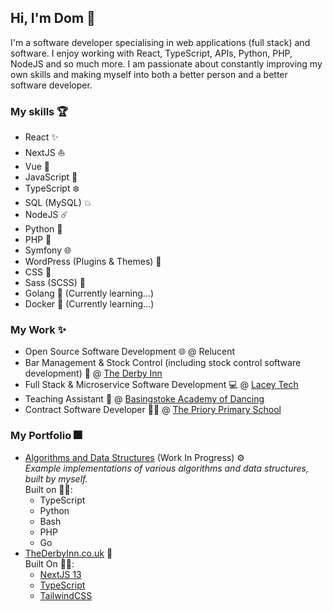 ## Hi, I'm Dom 👋

I'm a software developer specialising in web applications (full stack) and software. I enjoy working with React, TypeScript, APIs, Python, PHP, NodeJS and so much more. I am passionate about constantly improving my own skills and making myself into both a better person and a better software developer.  

### My skills 🏆

- React ✨
- NextJS ⛵
- Vue 🚀
- JavaScript 📏
- TypeScript ❄️
- SQL (MySQL) 💥
- NodeJS ☄️
- Python 🐍
- PHP 🐘
- Symfony 🌐
- WordPress (Plugins & Themes) 🔌
- CSS 💄
- Sass (SCSS) 💍
- Golang 🚤 (Currently learning...)
- Docker :whale: (Currently learning...)

### My Work ✨

- Open Source Software Development 🌐 @ Relucent
- Bar Management & Stock Control (including stock control software development) 🍷 @ [The Derby Inn](https://thederbyinn.co.uk)
- Full Stack & Microservice Software Development 💻 @ [Lacey Tech](https://lacey-tech.com)
- Teaching Assistant 💃 @ [Basingstoke Academy of Dancing](https://www.basingstokeacademy.co.uk)
- Contract Software Developer 🧑‍🏫 @ [The Priory Primary School](https://www.theprioryprimaryschool.org.uk)

### My Portfolio 🎆

- [Algorithms and Data Structures](https://github.com/domwebber/algorithms-and-data-structures) (Work In Progress) ⚙️ \
  *Example implementations of various algorithms and data structures, built by myself.* \
  Built on 👨‍💻:
  - TypeScript
  - Python
  - Bash
  - PHP
  - Go
- [TheDerbyInn.co.uk](https://thederbyinn.co.uk) 🍹 \
  Built On 👨‍💻:
  - [NextJS 13](https://nextjs.org)
  - [TypeScript](https://typescriptlang.org)
  - [TailwindCSS](https://tailwindcss.com)
